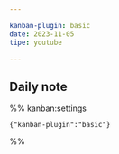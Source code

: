 ```yaml
---

kanban-plugin: basic
date: 2023-11-05
tipe: youtube

---
```


## Daily note





%% kanban:settings
```
{"kanban-plugin":"basic"}
```
%%